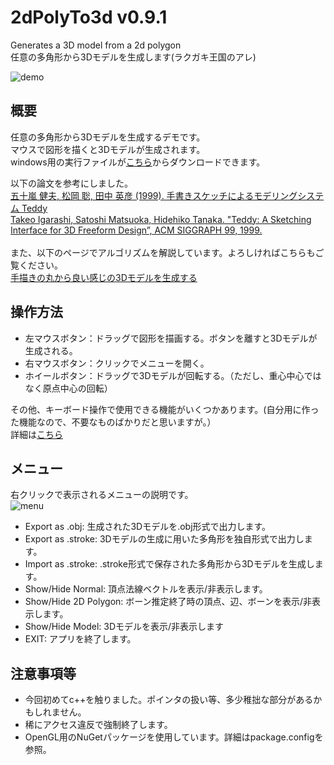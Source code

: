 # 2dPolyTo3d v0.9.1
Generates a 3D model from a 2d polygon<br>
任意の多角形から3Dモデルを生成します(ラクガキ王国のアレ)

![demo](https://user-images.githubusercontent.com/69258547/133283432-dc701180-57e2-4796-9c75-4d0a10fb0ce3.gif)

## 概要
任意の多角形から3Dモデルを生成するデモです。<br>
マウスで図形を描くと3Dモデルが生成されます。<br>
windows用の実行ファイルが[こちら](https://github.com/matyalatte/2dPolyTo3d/releases)からダウンロードできます。

以下の論文を参考にしました。<br>
[五十嵐 健夫, 松岡 聡, 田中 英彦 (1999). 手書きスケッチによるモデリングシステム Teddy](https://www-ui.is.s.u-tokyo.ac.jp/~takeo/papers/siggraph99-j.pdf)<br>
[Takeo Igarashi, Satoshi Matsuoka, Hidehiko Tanaka. "Teddy:
A Sketching Interface for 3D Freeform Design”,
ACM SIGGRAPH 99, 1999. ](https://www-ui.is.s.u-tokyo.ac.jp/~takeo/papers/siggraph99.pdf)<br>
<br>
また、以下のページでアルゴリズムを解説しています。よろしければこちらもご覧ください。<br>
[手描きの丸から良い感じの3Dモデルを生成する](https://matyalatte.github.io/memo/rakugaki)

## 操作方法

- 左マウスボタン：ドラッグで図形を描画する。ボタンを離すと3Dモデルが生成される。
- 右マウスボタン：クリックでメニューを開く。
- ホイールボタン：ドラッグで3Dモデルが回転する。（ただし、重心中心ではなく原点中心の回転）

その他、キーボード操作で使用できる機能がいくつかあります。(自分用に作った機能なので、不要なものばかりだと思いますが。）<br>
詳細は[こちら](https://github.com/matyalatte/2dPolyTo3d/wiki/%E3%82%AD%E3%83%BC%E3%83%9C%E3%83%BC%E3%83%89%E6%93%8D%E4%BD%9C%E3%81%AB%E3%81%A4%E3%81%84%E3%81%A6)

## メニュー
右クリックで表示されるメニューの説明です。<br>
![menu](https://user-images.githubusercontent.com/69258547/133288791-9f3e3b54-ecc4-4fd4-b0c3-bb4a2adcb07e.png)
- Export as .obj: 生成された3Dモデルを.obj形式で出力します。
- Export as .stroke: 3Dモデルの生成に用いた多角形を独自形式で出力します。
- Import as .stroke: .stroke形式で保存された多角形から3Dモデルを生成します。
- Show/Hide Normal: 頂点法線ベクトルを表示/非表示します。
- Show/Hide 2D Polygon: ボーン推定終了時の頂点、辺、ボーンを表示/非表示します。
- Show/Hide Model: 3Dモデルを表示/非表示します
- EXIT: アプリを終了します。

## 注意事項等
- 今回初めてc++を触りました。ポインタの扱い等、多少稚拙な部分があるかもしれません。
- 稀にアクセス違反で強制終了します。
- OpenGL用のNuGetパッケージを使用しています。詳細はpackage.configを参照。
